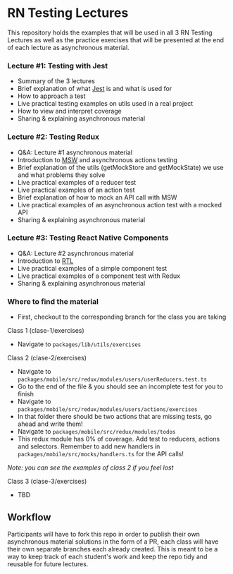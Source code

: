 # RN Testing Lectures

This repository holds the examples that will be used in all 3 RN Testing Lectures as well as the practice exercises that will be presented at the end of each lecture as asynchronous material.

### Lecture #1: Testing with Jest

- Summary of the 3 lectures
- Brief explanation of what [Jest](https://jestjs.io/) is and what is used for
- How to approach a test
- Live practical testing examples on utils used in a real project
- How to view and interpret coverage
- Sharing & explaining asynchronous material

### Lecture #2: Testing Redux

- Q&A: Lecture #1 asynchronous material
- Introduction to [MSW](https://mswjs.io/) and asynchronous actions testing
- Brief explanation of the utils (getMockStore and getMockState) we use and what problems they solve
- Live practical examples of a reducer test
- Live practical examples of an action test
- Brief explanation of how to mock an API call with MSW
- Live practical examples of an asynchronous action test with a mocked API
- Sharing & explaining asynchronous material

### Lecture #3: Testing React Native Components

- Q&A: Lecture #2 asynchronous material
- Introduction to [RTL](https://testing-library.com/docs/react-native-testing-library/intro)
- Live practical examples of a simple component test
- Live practical examples of a component test with Redux
- Sharing & explaining asynchronous material

### Where to find the material

- First, checkout to the corresponding branch for the class you are taking

Class 1 (clase-1/exercises)

- Navigate to `packages/lib/utils/exercises`

Class 2 (clase-2/exercises)

- Navigate to `packages/mobile/src/redux/modules/users/userReducers.test.ts`
- Go to the end of the file & you should see an incomplete test for you to finish
- Navigate to `packages/mobile/src/redux/modules/users/actions/exercises`
- In that folder there should be two actions that are missing tests, go ahead and write them!
- Navigate to `packages/mobile/src/redux/modules/todos`
- This redux module has 0% of coverage. Add test to reducers, actions and selectors. Remember to add new handlers in `packages/mobile/src/mocks/handlers.ts` for the API calls!

_Note: you can see the examples of class 2 if you feel lost_

Class 3 (clase-3/exercises)

- TBD

## Workflow

Participants will have to fork this repo in order to publish their own asynchronous material solutions in the form of a PR, each class will have their own separate branches each already created. This is meant to be a way to keep track of each student's work and keep the repo tidy and reusable for future lectures.
